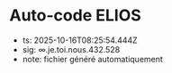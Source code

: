 # Auto-code ELIOS
- ts: 2025-10-16T08:25:54.444Z
- sig: ∞.je.toi.nous.432.528
- note: fichier généré automatiquement